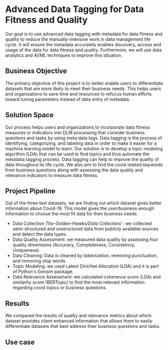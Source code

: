 # Advanced Data Tagging for Data Fitness and Quality
Our goal is to use advanced data tagging  with metadata  for data fitness and quality to reduce the manually-intensive work in data management life cycle. It will ensure the metadata accurately enables discovery, access and usage of the data for data fitness and quality. Furthermore, we will use  data analytics and AI/ML techniques to improve this situation.
## Business Objective
The primary objective of this project is to better enable users to differentiate datasets that are more likely to meet their business needs. This helps users and organizations to save time and resources to refocus human efforts toward tuning parameters instead of data entry of metadata. 
## Solution Space
Our process helps users and organizations to incorporate data fitness measures or indicators into DLM processing that consider business questions and tasks by using meta data tags. Data tagging is the process of identifying, categorizing, and labeling data in order to make it easier for a machine learning model to learn. Our solution is to develop a topic modeling algorithm (LDA) that can be used to find topics and thus automate the metadata tagging process. Data tagging can help to improve the quality of data throughout its life cycle. We also aim to find the covid related keywords from business questions along with assessing the data quality and relevance indicators to measure data fitness.
## Project Pipeline
Out of the three text datasets, we are finding out which dataset gives better information about Covid-19. This model gives the user/business enough information to choose the most fit data for their business needs.
- Data Collection *The-Golden-Hawks/Data Collection/* : we collected semi-structured and unstructured data from publicly available sources and detect the data types.
- Data Quality Assessment: we measured data quality by assessing four quality dimensions (Accuracy, Completeness, Consistency, Uniqueness).
- Data Cleaning: Data is cleaned by tokenization, removing punctuation, and removing stop words.
- Topic Modeling: we used Latent Dirichlet Allocation (LDA) and it is part of Python's Gensim package.
- Data Relevance Assessment:  we calculated coherence score (LDA) and similarity score (BERTopic) to find the most relevant information regarding covid topics or business questions.

## Results
We compared the results of quality and relevance metrics about which dataset provides client enhanced information that allows them to easily differentiate datasets that best address their business questions and tasks.


## Use case


